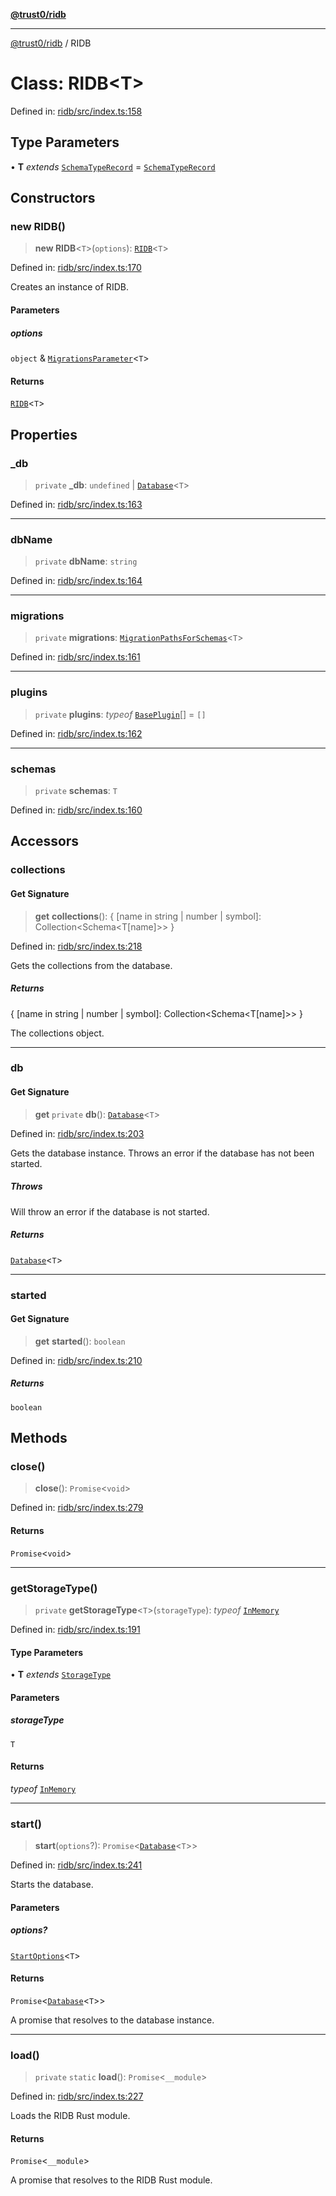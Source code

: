 [**@trust0/ridb**](../README.md)

***

[@trust0/ridb](../README.md) / RIDB

# Class: RIDB\<T\>

Defined in: [ridb/src/index.ts:158](https://github.com/trust0-project/RIDB/blob/2c09198f6158019cec7175daeb2fb6bf65fb560a/packages/ridb/src/index.ts#L158)

## Type Parameters

• **T** *extends* [`SchemaTypeRecord`](../type-aliases/SchemaTypeRecord.md) = [`SchemaTypeRecord`](../type-aliases/SchemaTypeRecord.md)

## Constructors

### new RIDB()

> **new RIDB**\<`T`\>(`options`): [`RIDB`](RIDB.md)\<`T`\>

Defined in: [ridb/src/index.ts:170](https://github.com/trust0-project/RIDB/blob/2c09198f6158019cec7175daeb2fb6bf65fb560a/packages/ridb/src/index.ts#L170)

Creates an instance of RIDB.

#### Parameters

##### options

`object` & [`MigrationsParameter`](../type-aliases/MigrationsParameter.md)\<`T`\>

#### Returns

[`RIDB`](RIDB.md)\<`T`\>

## Properties

### \_db

> `private` **\_db**: `undefined` \| [`Database`](Database.md)\<`T`\>

Defined in: [ridb/src/index.ts:163](https://github.com/trust0-project/RIDB/blob/2c09198f6158019cec7175daeb2fb6bf65fb560a/packages/ridb/src/index.ts#L163)

***

### dbName

> `private` **dbName**: `string`

Defined in: [ridb/src/index.ts:164](https://github.com/trust0-project/RIDB/blob/2c09198f6158019cec7175daeb2fb6bf65fb560a/packages/ridb/src/index.ts#L164)

***

### migrations

> `private` **migrations**: [`MigrationPathsForSchemas`](../type-aliases/MigrationPathsForSchemas.md)\<`T`\>

Defined in: [ridb/src/index.ts:161](https://github.com/trust0-project/RIDB/blob/2c09198f6158019cec7175daeb2fb6bf65fb560a/packages/ridb/src/index.ts#L161)

***

### plugins

> `private` **plugins**: *typeof* [`BasePlugin`](BasePlugin.md)[] = `[]`

Defined in: [ridb/src/index.ts:162](https://github.com/trust0-project/RIDB/blob/2c09198f6158019cec7175daeb2fb6bf65fb560a/packages/ridb/src/index.ts#L162)

***

### schemas

> `private` **schemas**: `T`

Defined in: [ridb/src/index.ts:160](https://github.com/trust0-project/RIDB/blob/2c09198f6158019cec7175daeb2fb6bf65fb560a/packages/ridb/src/index.ts#L160)

## Accessors

### collections

#### Get Signature

> **get** **collections**(): \{ \[name in string \| number \| symbol\]: Collection\<Schema\<T\[name\]\>\> \}

Defined in: [ridb/src/index.ts:218](https://github.com/trust0-project/RIDB/blob/2c09198f6158019cec7175daeb2fb6bf65fb560a/packages/ridb/src/index.ts#L218)

Gets the collections from the database.

##### Returns

\{ \[name in string \| number \| symbol\]: Collection\<Schema\<T\[name\]\>\> \}

The collections object.

***

### db

#### Get Signature

> **get** `private` **db**(): [`Database`](Database.md)\<`T`\>

Defined in: [ridb/src/index.ts:203](https://github.com/trust0-project/RIDB/blob/2c09198f6158019cec7175daeb2fb6bf65fb560a/packages/ridb/src/index.ts#L203)

Gets the database instance. Throws an error if the database has not been started.

##### Throws

Will throw an error if the database is not started.

##### Returns

[`Database`](Database.md)\<`T`\>

***

### started

#### Get Signature

> **get** **started**(): `boolean`

Defined in: [ridb/src/index.ts:210](https://github.com/trust0-project/RIDB/blob/2c09198f6158019cec7175daeb2fb6bf65fb560a/packages/ridb/src/index.ts#L210)

##### Returns

`boolean`

## Methods

### close()

> **close**(): `Promise`\<`void`\>

Defined in: [ridb/src/index.ts:279](https://github.com/trust0-project/RIDB/blob/2c09198f6158019cec7175daeb2fb6bf65fb560a/packages/ridb/src/index.ts#L279)

#### Returns

`Promise`\<`void`\>

***

### getStorageType()

> `private` **getStorageType**\<`T`\>(`storageType`): *typeof* [`InMemory`](InMemory.md)

Defined in: [ridb/src/index.ts:191](https://github.com/trust0-project/RIDB/blob/2c09198f6158019cec7175daeb2fb6bf65fb560a/packages/ridb/src/index.ts#L191)

#### Type Parameters

• **T** *extends* [`StorageType`](../enumerations/StorageType.md)

#### Parameters

##### storageType

`T`

#### Returns

*typeof* [`InMemory`](InMemory.md)

***

### start()

> **start**(`options`?): `Promise`\<[`Database`](Database.md)\<`T`\>\>

Defined in: [ridb/src/index.ts:241](https://github.com/trust0-project/RIDB/blob/2c09198f6158019cec7175daeb2fb6bf65fb560a/packages/ridb/src/index.ts#L241)

Starts the database.

#### Parameters

##### options?

[`StartOptions`](../type-aliases/StartOptions.md)\<`T`\>

#### Returns

`Promise`\<[`Database`](Database.md)\<`T`\>\>

A promise that resolves to the database instance.

***

### load()

> `private` `static` **load**(): `Promise`\<`__module`\>

Defined in: [ridb/src/index.ts:227](https://github.com/trust0-project/RIDB/blob/2c09198f6158019cec7175daeb2fb6bf65fb560a/packages/ridb/src/index.ts#L227)

Loads the RIDB Rust module.

#### Returns

`Promise`\<`__module`\>

A promise that resolves to the RIDB Rust module.
